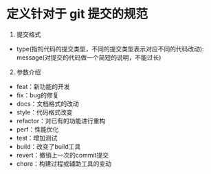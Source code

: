 # 定义针对于 git 提交的规范
1. 提交格式
  - type(指的代码的提交类型，不同的提交类型表示对应不同的代码改动): message(对提交的代码做一个简短的说明，不能过长)
2. 参数介绍
  - feat：新功能的开发
  - fix：bug的修复
  - docs：文档格式的改动
  - style：代码格式改变
  - refactor：对已有的功能进行重构
  - perf：性能优化
  - test：增加测试
  - build：改变了build工具
  - revert：撤销上一次的commit提交
  - chore：构建过程或辅助工具的变动
  

